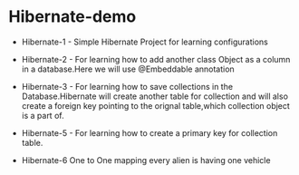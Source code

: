# Hibernate-demo

* Hibernate-1 - Simple Hibernate Project for learning configurations

* Hibernate-2 - For learning how to add another class Object as a column in a database.Here we will use @Embeddable annotation

* Hibernate-3 - For learning how to save collections in the Database.Hibernate will create another table for collection and will also create a foreign key pointing to the orignal table,which collection object is a part of.

* Hibernate-5 - For learning how to create a primary key for collection table. 

* Hibernate-6 One to One mapping every alien is having one vehicle
